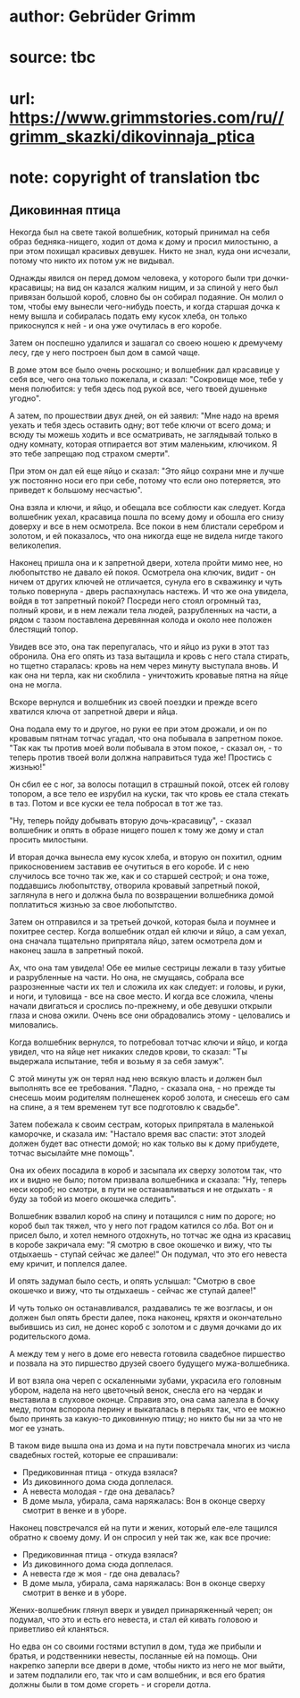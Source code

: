 # author: Gebrüder Grimm
# source: tbc
# url: https://www.grimmstories.com/ru//grimm_skazki/dikovinnaja_ptica
# note: copyright of translation tbc

## Диковинная птица 

Некогда был на свете такой волшебник, который принимал на себя образ
бедняка-нищего, ходил от дома к дому и просил милостыню, а при этом
похищал красивых девушек. Никто не знал, куда они исчезали, потому что
никто их потом уж не видывал.

Однажды явился он перед домом человека, у которого были три
дочки-красавицы; на вид он казался жалким нищим, и за спиной у него был
привязан большой короб, словно бы он собирал подаяние. Он молил о том,
чтобы ему вынесли чего-нибудь поесть, и когда старшая дочка к нему вышла
и собиралась подать ему кусок хлеба, он только прикоснулся к ней - и она
уже очутилась в его коробе.

Затем он поспешно удалился и зашагал со своею ношею к дремучему лесу,
где у него построен был дом в самой чаще.

В доме этом все было очень роскошно; и волшебник дал красавице у себя
все, чего она только пожелала, и сказал: "Сокровище мое, тебе у меня
полюбится: у тебя здесь под рукой все, чего твоей душеньке угодно".

А затем, по прошествии двух дней, он ей заявил: "Мне надо на время
уехать и тебя здесь оставить одну; вот тебе ключи от всего дома; и всюду
ты можешь ходить и все осматривать, не заглядывай только в одну комнату,
которая отпирается вот этим маленьким, ключиком. Я это тебе запрещаю под
страхом смерти".

При этом он дал ей еще яйцо и сказал: "Это яйцо сохрани мне и лучше уж
постоянно носи его при себе, потому что если оно потеряется, это
приведет к большому несчастью".

Она взяла и ключи, и яйцо, и обещала все соблюсти как следует. Когда
волшебник уехал, красавица пошла по всему дому и обошла его снизу
доверху и все в нем осмотрела. Все покои в нем блистали серебром и
золотом, и ей показалось, что она никогда еще не видела нигде такого
великолепия.

Наконец пришла она и к запретной двери, хотела пройти мимо нее, но
любопытство не давало ей покоя. Осмотрела она ключик, видит - он ничем
от других ключей не отличается, сунула его в скважинку и чуть только
повернула - дверь распахнулась настежь. И что же она увидела, войдя в
тот запретный покой? Посреди него стоял огромный таз, полный крови, и в
нем лежали тела людей, разрубленных на части, а рядом с тазом поставлена
деревянная колода и около нее положен блестящий топор.

Увидев все это, она так перепугалась, что и яйцо из руки в этот таз
обронила. Она его опять из таза вытащила и кровь с него стала стирать,
но тщетно старалась: кровь на нем через минуту выступала вновь. И как
она ни терла, как ни скоблила - уничтожить кровавые пятна на яйце она не
могла.

Вскоре вернулся и волшебник из своей поездки и прежде всего хватился
ключа от запретной двери и яйца.

Она подала ему то и другое, но руки ее при этом дрожали, и он по
кровавым пятнам тотчас угадал, что она побывала в запретном покое. "Так
как ты против моей воли побывала в этом покое, - сказал он, - то теперь
против твоей воли должна направиться туда же! Простись с жизнью!"

Он сбил ее с ног, за волосы потащил в страшный покой, отсек ей голову
топором, а все тело ее изрубил на куски, так что кровь ее стала стекать
в таз. Потом и все куски ее тела побросал в тот же таз.

"Ну, теперь пойду добывать вторую дочь-красавицу", - сказал волшебник
и опять в образе нищего пошел к тому же дому и стал просить милостыни.

И вторая дочка вынесла ему кусок хлеба, и вторую он похитил, одним
прикосновением заставив ее очутиться в его коробе. И с нею случилось все
точно так же, как и со старшей сестрой; и она тоже, поддавшись
любопытству, отворила кровавый запретный покой, заглянула в него и
должна была по возвращении волшебника домой поплатиться жизнью за свое
любопытство.

Затем он отправился и за третьей дочкой, которая была и поумнее и
похитрее сестер. Когда волшебник отдал ей ключи и яйцо, а сам уехал, она
сначала тщательно припрятала яйцо, затем осмотрела дом и наконец зашла в
запретный покой.

Ах, что она там увидела! Обе ее милые сестрицы лежали в тазу убитые и
разрубленные на части. Но она, не смущаясь, собрала все разрозненные
части их тел и сложила их как следует: и головы, и руки, и ноги, и
туловища - все на свое место. И когда все сложила, члены начали
двигаться и срослись по-прежнему, и обе девушки открыли глаза и снова
ожили. Очень все они обрадовались этому - целовались и миловались.

Когда волшебник вернулся, то потребовал тотчас ключи и яйцо, и когда
увидел, что на яйце нет никаких следов крови, то сказал: "Ты выдержала
испытание, тебя и возьму я за себя замуж".

С этой минуты уж он терял над нею всякую власть и должен был выполнять
все ее требования. "Ладно, - сказала она, - но прежде ты снесешь моим
родителям полнешенек короб золота, и снесешь его сам на спине, а я тем
временем тут все подготовлю к свадьбе".

Затем побежала к своим сестрам, которых припрятала в маленькой
каморочке, и сказала им: "Настало время вас спасти: этот злодей должен
будет вас отнести домой; но как только вы к дому прибудете, тотчас
высылайте мне помощь".

Она их обеих посадила в короб и засыпала их сверху золотом так, что их и
видно не было; потом призвала волшебника и сказала: "Ну, теперь неси
короб; но смотри, в пути не останавливаться и не отдыхать - я буду за
тобой из моего окошечка следить".

Волшебник взвалил короб на спину и потащился с ним по дороге; но короб
был так тяжел, что у него пот градом катился со лба. Вот он и присел
было, и хотел немного отдохнуть, но тотчас же одна из красавиц в коробе
закричала ему: "Я смотрю в свое окошечко и вижу, что ты отдыхаешь -
ступай сейчас же далее!" Он подумал, что это его невеста ему кричит, и
поплелся далее.

И опять задумал было сесть, и опять услышал: "Смотрю в свое окошечко и
вижу, что ты отдыхаешь - сейчас же ступай далее!"

И чуть только он останавливался, раздавались те же возгласы, и он должен
был опять брести далее, пока наконец, кряхтя и окончательно выбившись из
сил, не донес короб с золотом и с двумя дочками до их родительского
дома.

А между тем у него в доме его невеста готовила свадебное пиршество и
позвала на это пиршество друзей своего будущего мужа-волшебника.

И вот взяла она череп с оскаленными зубами, украсила его головным
убором, надела на него цветочный венок, снесла его на чердак и выставила
в слуховое оконце. Справив это, она сама залезла в бочку меду, потом
вспорола перину и выкаталась в перьях так, что ее можно было принять за
какую-то диковинную птицу; но никто бы ни за что не мог ее узнать.

В таком виде вышла она из дома и на пути повстречала многих из числа
свадебных гостей, которые ее спрашивали:

- Предиковинная птица - откуда взялася?
- Из диковинного дома сюда доплелася.
- А невеста молодая - где она девалась?
- В доме мыла, убирала, сама наряжалась:
Вон в оконце сверху смотрит в венке и в уборе.

Наконец повстречался ей на пути и жених, который еле-еле тащился обратно
к своему дому. И он спросил у ней так же, как все прочие:

- Предиковинная птица - откуда взялася?
- Из диковинного дома сюда доплелася.
- А невеста где ж моя - где она девалась?
- В доме мыла, убирала, сама наряжалась:
Вон в оконце сверху смотрит в венке и в уборе.

Жених-волшебник глянул вверх и увидел принаряженный череп; он подумал,
что это и есть его невеста, и стал ей кивать головою и приветливо ей
кланяться.

Но едва он со своими гостями вступил в дом, туда же прибыли и братья, и
родственники невесты, посланные ей на помощь. Они накрепко заперли все
двери в доме, чтобы никто из него не мог выйти, и затем подпалили его,
так что и сам волшебник, и вся его братия должны были в том доме
сгореть - и сгорели дотла.
